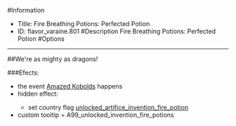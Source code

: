 #Information
 - Title: Fire Breathing Potions: Perfected Potion
 - ID: flavor_varaine.801
#Description
Fire Breathing Potions: Perfected Potion
#Options

___
##We're as mighty as dragons!

###Efects:<ul><li>the event [Amazed Kobolds](../events/amazed_kobolds.md) happens</li><li>hidden effect:</li><ul><li>set country flag [unlocked_artifice_invention_fire_potion](../flags/unlocked_artifice_invention_fire_potion.md)</li></ul><li>custom tooltip = A99_unlocked_invention_fire_potions</li></ul>
